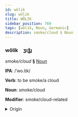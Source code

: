 ```yaml
---
id: wôlik
slug: wôlik
title: WÔLIK
sidebar_position: 769
tags: [wôlik, Noun, Germanic]
description: smoke/cloud § Noun
---
```


### wôlik&emsp;<span kind="abugida">ʒıʓ̑ȷ</span>

*smoke/cloud* **§** [Noun](../../tags/Noun)

**IPA**: /ˈwo.lɪk/

**Verb**: to be smoke/a cloud

**Noun**: smoke/cloud

**Modifier**: smoke/cloud-related

<details>
    <summary>Origin</summary>
    Dutch wolk /ʋɔlk/<br/>
    <em>Germanic Language Family</em>
</details>